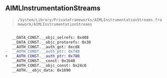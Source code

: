 ## AIMLInstrumentationStreams

> `/System/Library/PrivateFrameworks/AIMLInstrumentationStreams.framework/AIMLInstrumentationStreams`

```diff

   __DATA_CONST.__objc_selrefs: 0x408
   __DATA_CONST.__objc_protorefs: 0x30
   __AUTH_CONST.__auth_got: 0xcd8
-  __AUTH_CONST.__auth_ptr: 0x748
+  __AUTH_CONST.__auth_ptr: 0x780
   __AUTH_CONST.__const: 0x1b48
   __AUTH_CONST.__objc_const: 0x24c0
   __AUTH.__objc_data: 0x1690

```
